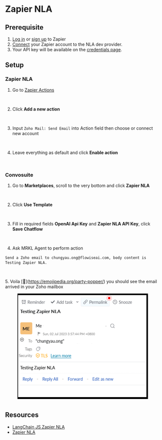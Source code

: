 # Zapier NLA

## Prerequisite

1. [Log in](https://zapier.com/app/login) or [sign up](https://zapier.com/sign-up) to Zapier
2. [Connect](https://nla.zapier.com/dev/start/) your Zapier account to the NLA dev provider.
3. Your API key will be available on the [credentials page](https://nla.zapier.com/credentials/).

## Setup

### Zapier NLA

1.  Go to [Zapier Actions](https://nla.zapier.com/dev/actions/)

    <figure><img src="../.gitbook/assets/zapier/nla/1.png" alt="" width="563"><figcaption></figcaption></figure>
2.  Click **Add a new action**

    <figure><img src="../.gitbook/assets/zapier/nla/2.png" alt="" width="563"><figcaption></figcaption></figure>
3.  Input `Zoho Mail: Send Email` into Action field then choose or connect new account

    <figure><img src="../.gitbook/assets/zapier/nla/3.png" alt="" width="563"><figcaption></figcaption></figure>
4.  Leave everything as default and click **Enable action**

    <figure><img src="../.gitbook/assets/zapier/nla/4.png" alt="" width="563"><figcaption></figcaption></figure>

### Convosuite

1.  Go to **Marketplaces**, scroll to the very bottom and click **Zapier NLA**

    <figure><img src="../.gitbook/assets/zapier/nla/5.png" alt=""><figcaption></figcaption></figure>
2.  Click **Use Template**

    <figure><img src="../.gitbook/assets/zapier/nla/6.png" alt=""><figcaption></figcaption></figure>
3.  Fill in required fields **OpenAI Api Key** and **Zapier NLA API Key**, click **Save Chatflow**

    <figure><img src="../.gitbook/assets/zapier/nla/7.png" alt=""><figcaption></figcaption></figure>
4. Ask MRKL Agent to perform action

```
Send a Zoho email to chungyau.ong@flowiseai.com, body content is Testing Zapier NLA.
```

<figure><img src="../.gitbook/assets/zapier/nla/8.png" alt=""><figcaption></figcaption></figure>

5\. Voila \[🎉]\(https://emojipedia.org/party-popper/) you should see the email arrived in your Zoho mailbox



<figure><img src="../.gitbook/assets/Zapier NLA.png" alt=""><figcaption></figcaption></figure>

## Resources

* [LangChain JS Zapier NLA](https://js.langchain.com/docs/modules/agents/tools/zapier\_agent)
* [Zapier NLA](https://nla.zapier.com/start/)
